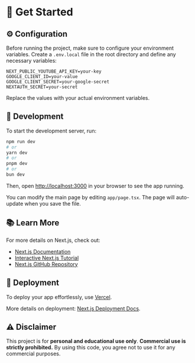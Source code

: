 # 🚀 Get Started  

## ⚙️ Configuration  

Before running the project, make sure to configure your environment variables. Create a `.env.local` file in the root directory and define any necessary variables:  

```.env
NEXT_PUBLIC_YOUTUBE_API_KEY=your-key
GOOGLE_CLIENT_ID=your-value
GOOGLE_CLIENT_SECRET=your-google-secret
NEXTAUTH_SECRET=your-secret
```

Replace the values with your actual environment variables.  

## 🔧 Development  

To start the development server, run:  

```bash
npm run dev
# or
yarn dev
# or
pnpm dev
# or
bun dev
```

Then, open [http://localhost:3000](http://localhost:3000) in your browser to see the app running.  

You can modify the main page by editing `app/page.tsx`. The page will auto-update when you save the file.  

## 📚 Learn More  

For more details on Next.js, check out:  

- [Next.js Documentation](https://nextjs.org/docs)  
- [Interactive Next.js Tutorial](https://nextjs.org/learn)  
- [Next.js GitHub Repository](https://github.com/vercel/next.js)  

## 🚀 Deployment  

To deploy your app effortlessly, use [Vercel](https://vercel.com/new?utm_medium=default-template&filter=next.js&utm_source=create-next-app&utm_campaign=create-next-app).  

More details on deployment: [Next.js Deployment Docs](https://nextjs.org/docs/app/building-your-application/deploying).  

## ⚠️ Disclaimer  

This project is for **personal and educational use only**. **Commercial use is strictly prohibited.** By using this code, you agree not to use it for any commercial purposes.  
